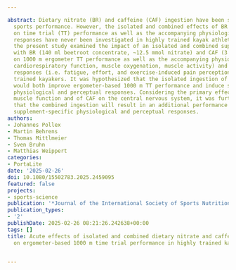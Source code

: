 ---
abstract: Dietary nitrate (BR) and caffeine (CAF) ingestion have been shown to increase
  sports performance. However, the isolated and combined effects of BR and CAF ingestion
  on time trial (TT) performance as well as the accompanying physiological and perceptual
  responses have never been investigated in highly trained kayak athletes. Therefore,
  the present study examined the impact of an isolated and combined supplementation
  with BR (140 ml beetroot concentrate, ~12.5 mmol nitrate) and CAF (3 mg/kg bodyweight)
  on 1000 m ergometer TT performance as well as the accompanying physiological (i.e.
  cardiorespiratory function, muscle oxygenation, muscle activity) and perceptual
  responses (i.e. fatigue, effort, and exercise-induced pain perception) in male highly
  trained kayakers. It was hypothesized that the isolated ingestion of BR and CAF
  would both improve ergometer-based 1000 m TT performance and induce supplement-specific
  physiological and perceptual responses. Considering the primary effects of BR on
  muscle function and of CAF on the central nervous system, it was further assumed
  that the combined ingestion will result in an additional performance increase and
  supplement-specific physiological and perceptual responses.
authors:
- Johannes Pollex
- Martin Behrens
- Thomas Mittlmeier
- Sven Bruhn
- Matthias Weippert
categories:
- PortaLite
date: '2025-02-26'
doi: 10.1080/15502783.2025.2459095
featured: false
projects:
- sports-science
publication: '*Journal of the International Society of Sports Nutrition*'
publication_types:
- '2'
publishDate: 2025-02-26 08:21:26.242638+00:00
tags: []
title: Acute effects of isolated and combined dietary nitrate and caffeine ingestion
  on ergometer-based 1000 m time trial performance in highly trained kayakers

---
